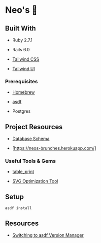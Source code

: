 # Neo's 🥑

## Built With
- Ruby 2.7.1

- Rails 6.0

- [Tailwind CSS](https://tailwindcss.com/)

- [Tailwind UI](https://tailwindui.com/)

### Prerequisites

- [Homebrew](https://brew.sh/)

- [asdf](https://asdf-vm.com/)

- Postgres

## Project Resources

- [Database Schema](https://kitt.lewagon.com/db/9884)

- [https://neos-brunches.herokuapp.com/]

### Useful Tools & Gems

- [table_print](http://tableprintgem.com/)

- [SVG Optimization Tool](https://jakearchibald.github.io/svgomg/)

## Setup

`asdf install`

## Resources

- [Switching to asdf Version Manager](https://sidneyliebrand.io/blog/switching-to-asdf-version-manager)
